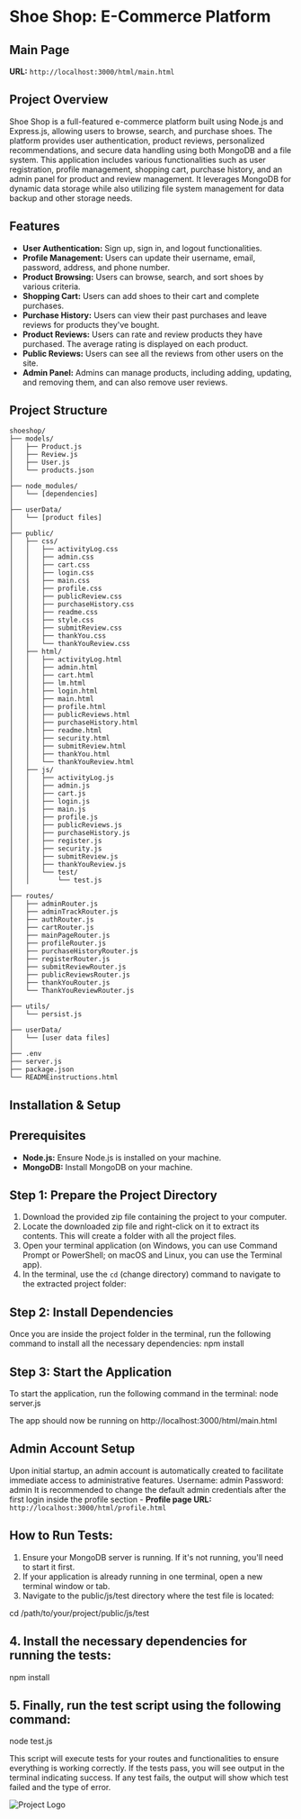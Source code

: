 # Shoe Shop: E-Commerce Platform

## Main Page
**URL:** `http://localhost:3000/html/main.html`

## Project Overview
Shoe Shop is a full-featured e-commerce platform built using Node.js and Express.js, allowing users to browse, search, and purchase shoes. The platform provides user authentication, product reviews, personalized recommendations, and secure data handling using both MongoDB and a file system. This application includes various functionalities such as user registration, profile management, shopping cart, purchase history, and an admin panel for product and review management. It leverages MongoDB for dynamic data storage while also utilizing file system management for data backup and other storage needs.

## Features
- **User Authentication:** Sign up, sign in, and logout functionalities.
- **Profile Management:** Users can update their username, email, password, address, and phone number.
- **Product Browsing:** Users can browse, search, and sort shoes by various criteria.
- **Shopping Cart:** Users can add shoes to their cart and complete purchases.
- **Purchase History:** Users can view their past purchases and leave reviews for products they've bought.
- **Product Reviews:** Users can rate and review products they have purchased. The average rating is displayed on each product.
- **Public Reviews:** Users can see all the reviews from other users on the site.
- **Admin Panel:** Admins can manage products, including adding, updating, and removing them, and can also remove user reviews.

## Project Structure
```plaintext
shoeshop/
├── models/                 
│   ├── Product.js           
│   ├── Review.js          
│   ├── User.js             
│   └── products.json       
│
├── node_modules/           
│   └── [dependencies]      
│
├── userData/                 
│   └── [product files]     
│
├── public/                 
│   ├── css/
│   │   ├── activityLog.css
│   │   ├── admin.css
│   │   ├── cart.css
│   │   ├── login.css
│   │   ├── main.css
│   │   ├── profile.css
│   │   ├── publicReview.css
│   │   ├── purchaseHistory.css
│   │   ├── readme.css
│   │   ├── style.css
│   │   ├── submitReview.css
│   │   ├── thankYou.css
│   │   └── thankYouReview.css
│   ├── html/
│   │   ├── activityLog.html
│   │   ├── admin.html
│   │   ├── cart.html
│   │   ├── lm.html
│   │   ├── login.html
│   │   ├── main.html
│   │   ├── profile.html
│   │   ├── publicReviews.html
│   │   ├── purchaseHistory.html
│   │   ├── readme.html
│   │   ├── security.html
│   │   ├── submitReview.html
│   │   ├── thankYou.html
│   │   └── thankYouReview.html
│   ├── js/
│   │   ├── activityLog.js
│   │   ├── admin.js
│   │   ├── cart.js
│   │   ├── login.js
│   │   ├── main.js
│   │   ├── profile.js
│   │   ├── publicReviews.js
│   │   ├── purchaseHistory.js
│   │   ├── register.js
│   │   ├── security.js
│   │   ├── submitReview.js
│   │   ├── thankYouReview.js
│   │   └── test/
│   │       └── test.js       
│
├── routes/                 
│   ├── adminRouter.js      
│   ├── adminTrackRouter.js 
│   ├── authRouter.js       
│   ├── cartRouter.js       
│   ├── mainPageRouter.js   
│   ├── profileRouter.js    
│   ├── purchaseHistoryRouter.js  
│   ├── registerRouter.js   
│   ├── submitReviewRouter.js 
│   ├── publicReviewsRouter.js 
│   ├── thankYouRouter.js   
│   └── ThankYouReviewRouter.js    
│
├── utils/                  
│   └── persist.js          
│
├── userData/
│   └── [user data files]  
│
├── .env                    
├── server.js                  
├── package.json            
└── READMEinstructions.html               

```
## Installation & Setup

## Prerequisites
- **Node.js:** Ensure Node.js is installed on your machine.
- **MongoDB:** Install MongoDB on your machine.

## Step 1: Prepare the Project Directory
1. Download the provided zip file containing the project to your computer.
2. Locate the downloaded zip file and right-click on it to extract its contents. This will create a folder with all the project files.
3. Open your terminal application (on Windows, you can use Command Prompt or PowerShell; on macOS and Linux, you can use the Terminal app).
4. In the terminal, use the `cd` (change directory) command to navigate to the extracted project folder:

## Step 2: Install Dependencies
Once you are inside the project folder in the terminal, run the following command to install all the necessary dependencies:
npm install

## Step 3: Start the Application
To start the application, run the following command in the terminal:
node server.js

 The app should now be running on http://localhost:3000/html/main.html

## Admin Account Setup

 Upon initial startup, an admin account is automatically created to facilitate immediate access to administrative features.
 Username: admin
 Password: admin
 It is recommended to change the default admin credentials after the first login inside the profile section - **Profile page URL:** `http://localhost:3000/html/profile.html`



## How to Run Tests:
 1. Ensure your MongoDB server is running. If it's not running, you'll need to start it first.
 2. If your application is already running in one terminal, open a new terminal window or tab.
 3. Navigate to the public/js/test directory where the test file is located:

cd /path/to/your/project/public/js/test

## 4. Install the necessary dependencies for running the tests:

npm install

## 5. Finally, run the test script using the following command:

node test.js

 This script will execute tests for your routes and functionalities to ensure everything is working correctly. 
 If the tests pass, you will see output in the terminal indicating success. If any test fails, the output will show 
 which test failed and the type of error.


![Project Logo](logo.webp)

